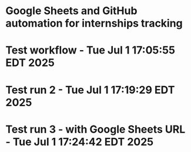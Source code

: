 # Google Sheets and GitHub automation for internships tracking

# Test workflow - Tue Jul  1 17:05:55 EDT 2025
# Test run 2 - Tue Jul  1 17:19:29 EDT 2025
# Test run 3 - with Google Sheets URL - Tue Jul  1 17:24:42 EDT 2025
